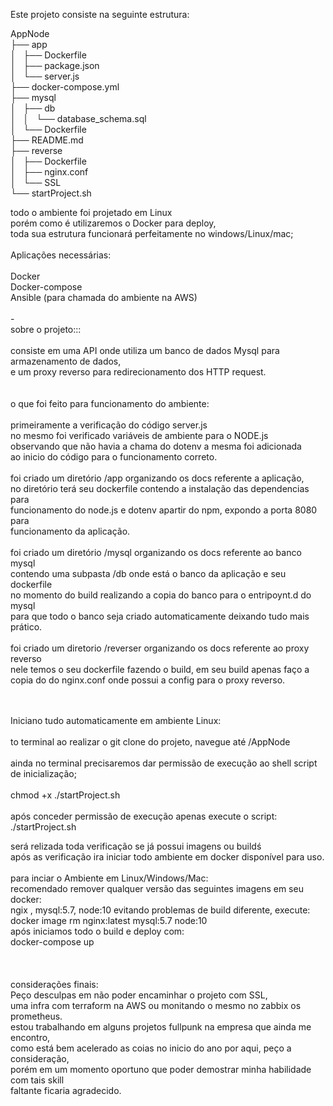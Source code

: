 Este projeto consiste na seguinte estrutura:

AppNode<br />
├── app<br/>
│   ├── Dockerfile<br/>
│   ├── package.json<br/>
│   └── server.js<br/>
├── docker-compose.yml<br/>
├── mysql<br/>
│   ├── db<br/>
│   │   └── database_schema.sql<br/>
│   └── Dockerfile<br/>
├── README.md<br/>
├── reverse<br/>
│   ├── Dockerfile<br/>
│   ├── nginx.conf<br/>
│   └── SSL<br/>
└── startProject.sh<br/>

todo o ambiente foi projetado em Linux<br/>
porém como é utilizaremos o Docker para deploy,<br/>
toda sua estrutura funcionará perfeitamente no windows/Linux/mac;<br/>
<br/>
Aplicações necessárias:<br/>
<br/>
Docker<br/>
Docker-compose<br/>
Ansible (para chamada do ambiente na AWS)<br/>
<br/>
-<br/>
sobre o projeto:::<br/>
<br/>
consiste em uma API onde utiliza um banco de dados Mysql para armazenamento de dados,<br/>
e um proxy reverso para redirecionamento dos HTTP request.<br/>
<br/>
<br/>
o que foi feito para funcionamento do ambiente:<br/>
<br/>
primeiramente a verificação do código server.js<br/>
no mesmo foi verificado variáveis de ambiente para o NODE.js<br/>
observando que não havia a chama do dotenv a mesma foi adicionada<br/>
ao inicio do código para o funcionamento correto.<br/>
<br/>
foi criado um diretório /app organizando os docs referente a aplicação,<br/>
no diretório terá seu dockerfile contendo a instalação das dependencias para <br/>funcionamento do node.js e dotenv apartir do npm, expondo a porta 8080 para <br/>funcionamento da aplicação.<br/>
<br/>
foi criado um diretório /mysql organizando os docs referente ao banco mysql<br/>
contendo uma subpasta /db onde está o banco da aplicação e seu dockerfile<br/>
no momento do build realizando a copia do banco para o entripoynt.d do mysql<br/>
para que todo o banco seja criado automaticamente deixando tudo mais prático.<br/>
<br/>
foi criado um diretorio /reverser organizando os docs referente ao proxy reverso<br/>
nele temos o seu dockerfile fazendo o build, em seu build apenas faço a copia do do nginx.conf onde possui a config para o proxy reverso. <br/>

<br/><br/>
Iniciano tudo automaticamente em ambiente Linux:<br/>
<br/>
to terminal ao realizar o git clone do projeto,
navegue até /AppNode<br/>
<br/>
ainda no terminal precisaremos dar permissão de execução ao shell script de inicialização;<br/>
<br/>
chmod +x ./startProject.sh<br/>
<br/>
após conceder permissão de execução apenas execute o script:<br/>
./startProject.sh<br/>

será relizada toda verificação se já possui imagens ou buildś<br/>
após as verificação ira iniciar todo ambiente em docker disponível para uso.<br/>
<br/>
para inciar o Ambiente em Linux/Windows/Mac:<br />
recomendado remover qualquer versão das seguintes imagens em seu docker:<br/>
ngix , mysql:5.7, node:10
evitando problemas de build diferente, execute:<br />
docker image rm nginx:latest mysql:5.7 node:10
<br />
após iniciamos todo o build e deploy com:<br />
docker-compose up<br />
<br />
<br />
<br />
considerações finais:<br/>
Peço desculpas em não poder encaminhar o projeto com SSL,<br/>
uma infra com terraform na AWS ou monitando o mesmo no zabbix os prometheus.<br/>
estou trabalhando em alguns projetos fullpunk na empresa que ainda me encontro,<br/>
como está bem acelerado as coias no inicio do ano por aqui, peço a consideração,<br/>
porém em um momento oportuno que poder demostrar minha habilidade com tais skill <br/>faltante ficaria agradecido.<br/>
